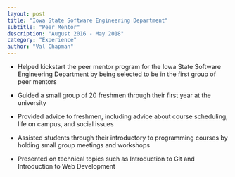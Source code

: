 ```yaml
---
layout: post
title: "Iowa State Software Engineering Department"
subtitle: "Peer Mentor"
description: "August 2016 - May 2018"
category: "Experience"
author: "Val Chapman"
---
```

<!-- Start Writing Below in Markdown -->
* Helped kickstart the peer mentor program for the Iowa State Software Engineering Department by being selected to be in the first group of peer mentors

* Guided a small group of 20 freshmen through their first year at the university

* Provided advice to freshmen, including advice about course scheduling, life on campus, and social issues

* Assisted students through their introductory to programming courses by holding small group meetings and workshops

* Presented on technical topics such as Introduction to Git and Introduction to Web Development
